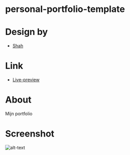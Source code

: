# personal-portfolio-template

# Design by

- [Shah](https://www.figma.com/community/file/1116316830579955404)

# Link

- [Live-preview](https://azanra.github.io/personal-portfolio-template/)

# About

Mijn portfolio



# Screenshot

![alt-text](./image/ppt-ui.png)
